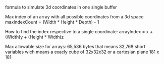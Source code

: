 formula to simulate 3d coordinates in one single buffer

   Max index of an array with all possible coordinates from a 3d space
      maxIndexCount = (Width * Height * Depth) - 1
 
   How to find the index respective to a single coordinate:
      arrayIndex =  x + (Width)y + (Height * Width)z

   Max allowable size for arrays: 65,536 bytes
      that means 32,768 short variables
         wich means a exacly cube of 32x32x32
         or a cartesian plane 181 x 181